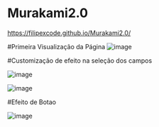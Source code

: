 # Murakami2.0

https://filipexcode.github.io/Murakami2.0/


#Primeira Visualização da Página
![image](https://user-images.githubusercontent.com/100590351/224593066-c7bb21ff-23f2-4d94-ba60-b887cd78cbe4.png)

#Customização de efeito na seleção dos campos

![image](https://user-images.githubusercontent.com/100590351/224592997-5a3d214a-3a26-4b86-a7eb-c70d7220f1e5.png)

![image](https://user-images.githubusercontent.com/100590351/224593126-ce249b7d-30d9-4a6e-8e73-21407ef5bda7.png)

#Efeito de Botao

![image](https://user-images.githubusercontent.com/100590351/224593200-433280be-8440-4d84-bd49-13cb3b1aaeab.png)
